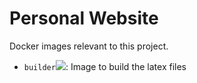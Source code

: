 # Personal Website

Docker images relevant to this project.

- `builder`[![](https://dockerbuildbadges.quelltext.eu/status.svg?organization=banerjs&repository=banerjs.github.io&tag=builder)](https://hub.docker.com/r/banerjs/banerjs.github.io/builds/): Image to build the latex files
